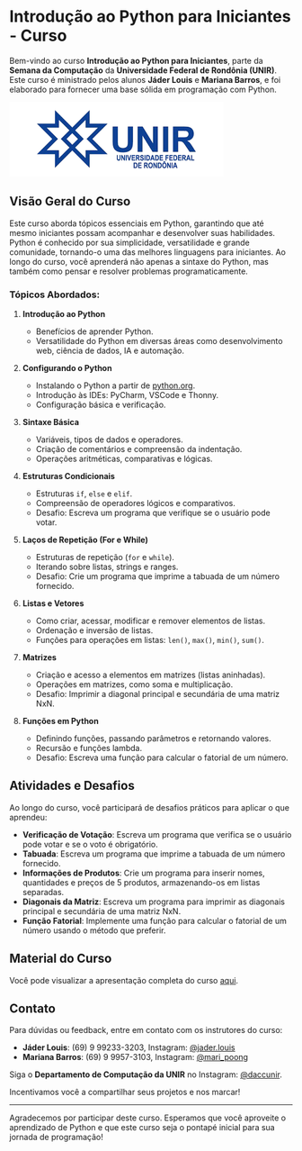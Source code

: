 # Introdução ao Python para Iniciantes - Curso

Bem-vindo ao curso **Introdução ao Python para Iniciantes**, parte da **Semana da Computação** da **Universidade Federal de Rondônia (UNIR)**. Este curso é ministrado pelos alunos **Jáder Louis** e **Mariana Barros**, e foi elaborado para fornecer uma base sólida em programação com Python.

![Logo da UNIR](Imagens/unir.png)


## Visão Geral do Curso

Este curso aborda tópicos essenciais em Python, garantindo que até mesmo iniciantes possam acompanhar e desenvolver suas habilidades. Python é conhecido por sua simplicidade, versatilidade e grande comunidade, tornando-o uma das melhores linguagens para iniciantes. Ao longo do curso, você aprenderá não apenas a sintaxe do Python, mas também como pensar e resolver problemas programaticamente.

### Tópicos Abordados:
1. **Introdução ao Python**  
   - Benefícios de aprender Python.
   - Versatilidade do Python em diversas áreas como desenvolvimento web, ciência de dados, IA e automação.

2. **Configurando o Python**  
   - Instalando o Python a partir de [python.org](https://www.python.org/).
   - Introdução às IDEs: PyCharm, VSCode e Thonny.
   - Configuração básica e verificação.

3. **Sintaxe Básica**  
   - Variáveis, tipos de dados e operadores.
   - Criação de comentários e compreensão da indentação.
   - Operações aritméticas, comparativas e lógicas.

4. **Estruturas Condicionais**  
   - Estruturas `if`, `else` e `elif`.
   - Compreensão de operadores lógicos e comparativos.
   - Desafio: Escreva um programa que verifique se o usuário pode votar.

5. **Laços de Repetição (For e While)**  
   - Estruturas de repetição (`for` e `while`).
   - Iterando sobre listas, strings e ranges.
   - Desafio: Crie um programa que imprime a tabuada de um número fornecido.

6. **Listas e Vetores**  
   - Como criar, acessar, modificar e remover elementos de listas.
   - Ordenação e inversão de listas.
   - Funções para operações em listas: `len()`, `max()`, `min()`, `sum()`.

7. **Matrizes**  
   - Criação e acesso a elementos em matrizes (listas aninhadas).
   - Operações em matrizes, como soma e multiplicação.
   - Desafio: Imprimir a diagonal principal e secundária de uma matriz NxN.

8. **Funções em Python**  
   - Definindo funções, passando parâmetros e retornando valores.
   - Recursão e funções lambda.
   - Desafio: Escreva uma função para calcular o fatorial de um número.

## Atividades e Desafios
Ao longo do curso, você participará de desafios práticos para aplicar o que aprendeu:
- **Verificação de Votação**: Escreva um programa que verifica se o usuário pode votar e se o voto é obrigatório.
- **Tabuada**: Escreva um programa que imprime a tabuada de um número fornecido.
- **Informações de Produtos**: Crie um programa para inserir nomes, quantidades e preços de 5 produtos, armazenando-os em listas separadas.
- **Diagonais da Matriz**: Escreva um programa para imprimir as diagonais principal e secundária de uma matriz NxN.
- **Função Fatorial**: Implemente uma função para calcular o fatorial de um número usando o método que preferir.

## Material do Curso
Você pode visualizar a apresentação completa do curso [aqui](#path-do-Semana_Comp_Python/Slide/Semana_da_comp_PYTHON.pdf).

## Contato
Para dúvidas ou feedback, entre em contato com os instrutores do curso:
- **Jáder Louis**: (69) 9 99233-3203, Instagram: [@jader.louis](https://www.instagram.com/jader.louis)
- **Mariana Barros**: (69) 9 9957-3103, Instagram: [@mari_poong](https://www.instagram.com/mari_poong)

Siga o **Departamento de Computação da UNIR** no Instagram: [@daccunir](https://www.instagram.com/daccunir).

Incentivamos você a compartilhar seus projetos e nos marcar!

---

Agradecemos por participar deste curso. Esperamos que você aproveite o aprendizado de Python e que este curso seja o pontapé inicial para sua jornada de programação!
